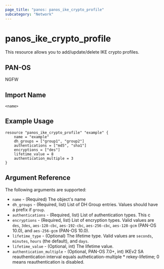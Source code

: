 ```yaml
---
page_title: "panos: panos_ike_crypto_profile"
subcategory: "Network"
---
```


# panos_ike_crypto_profile

This resource allows you to add/update/delete IKE crypto profiles.


## PAN-OS

NGFW


## Import Name

```
<name>
```


## Example Usage

```hcl
resource "panos_ike_crypto_profile" "example" {
    name = "example"
    dh_groups = ["group1", "group2"]
    authentications = ["md5", "sha1"]
    encryptions = ["des"]
    lifetime_value = 8
    authentication_multiple = 3
}
```

## Argument Reference

The following arguments are supported:

* `name` - (Required) The object's name
* `dh_groups` - (Required, list) List of DH Group entries.  Values should
  have a prefix if `group`.
* `authentications` - (Required, list) List of authentication types.  This c
* `encryptions` - (Required, list) List of encryption types.  Valid values
  are `des`, `3des`, `aes-128-cbc`, `aes-192-cbc`, `aes-256-cbc`,
  `aes-128-gcm` (PAN-OS 10.0), and `aes-256-gcm` (PAN-OS 10.0).
* `lifetime_type` - (Optional) The lifetime type.  Valid values are `seconds`,
  `minutes`, `hours` (the default), and `days`.
* `lifetime_value` - (Optional, int) The lifetime value.
* `authentication_multiple` - (Optional, PAN-OS 7.0+, int) IKEv2 SA
  reauthentication interval equals authetication-multiple * rekey-lifetime; 0
  means reauthentication is disabled.
